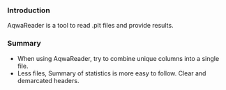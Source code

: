 ### Introduction

AqwaReader is a tool to read .plt files and provide results.

### Summary

- When using AqwaReader, try to combine unique columns into a single file.
- Less files, Summary of statistics is more easy to follow. Clear and demarcated headers.
